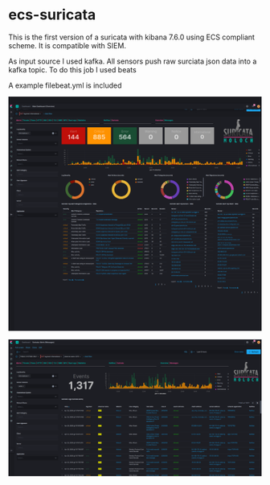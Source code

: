 # ecs-suricata

This is the first version of a suricata with kibana 7.6.0 using ECS compliant scheme.
It is compatible with SIEM.

As input source I used kafka. All sensors push raw surciata json data into a kafka topic. 
To do this job I used beats

A example filebeat.yml is included 

![Main Screen](https://github.com/ipworkx/ecs-suricata/blob/master/images/Main%20Dashboard%20(Overview)%20-%20Kibana.png)

![Main Screen](https://github.com/ipworkx/ecs-suricata/blob/master/images/Suricata%20Alerts%20(Messages)%20-%20Kibana.png)


